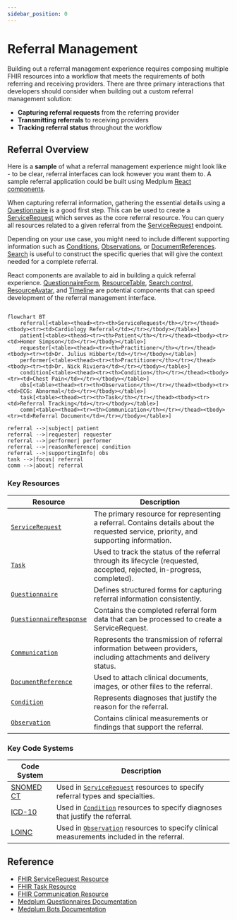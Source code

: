 ```yaml
---
sidebar_position: 0
---
```


# Referral Management

Building out a referral management experience requires composing multiple FHIR resources into a workflow that meets the requirements of both referring and receiving providers. There are three primary interactions that developers should consider when building out a custom referral management solution:

- **Capturing referral requests** from the referring provider
- **Transmitting referrals** to receiving providers
- **Tracking referral status** throughout the workflow

## Referral Overview

Here is a **sample** of what a referral management experience might look like - to be clear, referral interfaces can look however you want them to. A sample referral application could be built using Medplum [React components](https://storybook.medplum.com/?path=/docs/medplum-introduction--docs).

When capturing referral information, gathering the essential details using a [Questionnaire](/docs/api/fhir/resources/questionnaire.mdx) is a good first step. This can be used to create a [ServiceRequest](/docs/api/fhir/resources/servicerequest.mdx) which serves as the core referral resource. You can query all resources related to a given referral from the [ServiceRequest](/docs/api/fhir/resources/servicerequest.mdx) endpoint.

Depending on your use case, you might need to include different supporting information such as [Conditions](/docs/api/fhir/resources/condition.mdx), [Observations](/docs/api/fhir/resources/observation.mdx), or [DocumentReferences](/docs/api/fhir/resources/documentreference.mdx). [Search](/docs/search/) is useful to construct the specific queries that will give the context needed for a complete referral.

React components are available to aid in building a quick referral experience. [QuestionnaireForm](https://storybook.medplum.com/?path=/docs/medplum-questionnaireform--basic), [ResourceTable](https://storybook.medplum.com/?path=/docs/medplum-resourcetable--basic), [Search control](https://storybook.medplum.com/?path=/docs/medplum-searchcontrol--checkboxes), [ResourceAvatar](https://storybook.medplum.com/?path=/docs/medplum-resourceavatar--image), and [Timeline](https://storybook.medplum.com/?path=/docs/medplum-timeline--basic) are potential components that can speed development of the referral management interface.

```mermaid

flowchart BT
    referral[<table><thead><tr><th>ServiceRequest</th></tr></thead><tbody><tr><td>Cardiology Referral</td></tr></tbody></table>]
    patient[<table><thead><tr><th>Patient</th></tr></thead><tbody><tr><td>Homer Simpson</td></tr></tbody></table>]
    requester[<table><thead><tr><th>Practitioner</th></tr></thead><tbody><tr><td>Dr. Julius Hibbert</td></tr></tbody></table>]
    performer[<table><thead><tr><th>Practitioner</th></tr></thead><tbody><tr><td>Dr. Nick Riviera</td></tr></tbody></table>]
    condition[<table><thead><tr><th>Condition</th></tr></thead><tbody><tr><td>Chest Pain</td></tr></tbody></table>]
    obs[<table><thead><tr><th>Observation</th></tr></thead><tbody><tr><td>ECG: Abnormal</td></tr></tbody></table>]
    task[<table><thead><tr><th>Task</th></tr></thead><tbody><tr><td>Referral Tracking</td></tr></tbody></table>]
    comm[<table><thead><tr><th>Communication</th></tr></thead><tbody><tr><td>Referral Document</td></tr></tbody></table>]

referral -->|subject| patient
referral -->|requester| requester
referral -->|performer| performer
referral -->|reasonReference| condition
referral -->|supportingInfo| obs
task -->|focus| referral
comm -->|about| referral

```

### Key Resources

| **Resource**                                                   | **Description**                                                                                                                                  |
| -------------------------------------------------------------- | ------------------------------------------------------------------------------------------------------------------------------------------------ |
| [`ServiceRequest`](/docs/api/fhir/resources/servicerequest)    | The primary resource for representing a referral. Contains details about the requested service, priority, and supporting information.             |
| [`Task`](/docs/api/fhir/resources/task)                        | Used to track the status of the referral through its lifecycle (requested, accepted, rejected, in-progress, completed).                          |
| [`Questionnaire`](/docs/api/fhir/resources/questionnaire)      | Defines structured forms for capturing referral information consistently.                                                                         |
| [`QuestionnaireResponse`](/docs/api/fhir/resources/questionnaireresponse) | Contains the completed referral form data that can be processed to create a ServiceRequest.                                          |
| [`Communication`](/docs/api/fhir/resources/communication)      | Represents the transmission of referral information between providers, including attachments and delivery status.                                 |
| [`DocumentReference`](/docs/api/fhir/resources/documentreference) | Used to attach clinical documents, images, or other files to the referral.                                                                    |
| [`Condition`](/docs/api/fhir/resources/condition)              | Represents diagnoses that justify the reason for the referral.                                                                                    |
| [`Observation`](/docs/api/fhir/resources/observation)          | Contains clinical measurements or findings that support the referral.                                                                             |

### Key Code Systems

| **Code System**                                                | **Description**                                                                                                                                |
| -------------------------------------------------------------- | ---------------------------------------------------------------------------------------------------------------------------------------------- |
| [SNOMED CT](https://www.snomed.org/)                           | Used in [`ServiceRequest`](/docs/api/fhir/resources/servicerequest) resources to specify referral types and specialties.                       |
| [ICD-10](https://www.cdc.gov/nchs/icd/icd10cm_browsertool.htm) | Used in [`Condition`](/docs/api/fhir/resources/condition) resources to specify diagnoses that justify the referral.                           |
| [LOINC](https://loinc.org/)                                    | Used in [`Observation`](/docs/api/fhir/resources/observation) resources to specify clinical measurements included in the referral.            |


## Reference

- [FHIR ServiceRequest Resource](https://hl7.org/fhir/R4/servicerequest.html)
- [FHIR Task Resource](https://hl7.org/fhir/R4/task.html)
- [FHIR Communication Resource](https://hl7.org/fhir/R4/communication.html)
- [Medplum Questionnaires Documentation](/docs/questionnaires/)
- [Medplum Bots Documentation](/docs/bots/)
